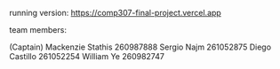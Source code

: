 running version: https://comp307-final-project.vercel.app

team members:

(Captain) Mackenzie Stathis 260987888
Sergio Najm 261052875
Diego Castillo 261052254
William Ye 260982747